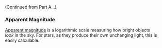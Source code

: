 (Continued from Part A...)

### Apparent Magnitude

[Apparent magnitude](https://en.wikipedia.org/wiki/Apparent_magnitude) is a logarithmic scale measuring how bright objects *look* in the sky. For stars, as they produce their own unchanging light, this is easily calculable:
